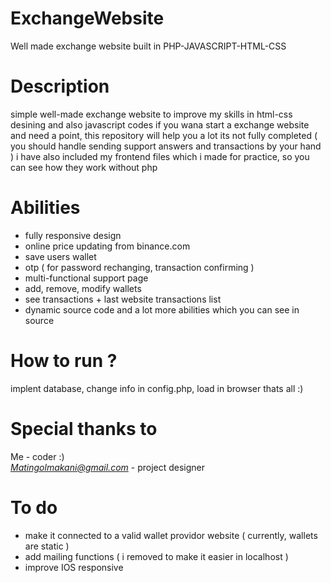 # ExchangeWebsite
Well made exchange website built in PHP-JAVASCRIPT-HTML-CSS
# Description
simple well-made exchange website to improve my skills in html-css desining and also javascript codes
if you wana start a exchange website and need a point, this repository will help you a lot
its not fully completed ( you should handle sending support answers and transactions by your hand )
i have also included my frontend files which i made for practice, so you can see how they work without php
# Abilities 
- fully responsive design
- online price updating from binance.com
- save users wallet
- otp ( for password rechanging, transaction confirming )
- multi-functional support page
- add, remove, modify wallets
- see transactions + last website transactions list
- dynamic source code
and a lot more abilities which you can see in source
# How to run ?
implent database, change info in config.php, load in browser thats all :)
# Special thanks to
Me - coder :) 
<br>
*Matingolmakani@gmail.com* - project designer

# To do
- make it connected to a valid wallet providor website ( currently, wallets are static )
- add mailing functions ( i removed to make it easier in localhost )
- improve IOS responsive
